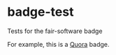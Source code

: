 # badge-test
Tests for the fair-software badge

For example, this is a [Quora](https://badge.fury.io/py/quora.svg) badge.
